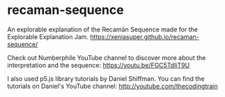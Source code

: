 # recaman-sequence

An explorable explanation of the Recamán Sequence made for the Explorable Explanation Jam.
https://xeniasuper.github.io/recaman-sequence/

Check out Numberphile YouTube channel to discover more about the interpretation and the sequence: https://youtu.be/FGC5TdIiT9U

I also used p5.js library tutorials by Daniel Shiffman. You can find the tutorials on Daniel's YouTube channel: http://youtube.com/thecodingtrain

